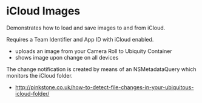 iCloud Images
=============

Demonstrates how to load and save images to and from iCloud.

Requires a Team Identifier and App ID with iCloud enabled.

* uploads an image from your Camera Roll to Ubiquity Container
* shows image upon change on all devices

The change notification is created by means of an NSMetadataQuery which monitors the iCloud folder.

* http://pinkstone.co.uk/how-to-detect-file-changes-in-your-ubiquitous-icloud-folder/
